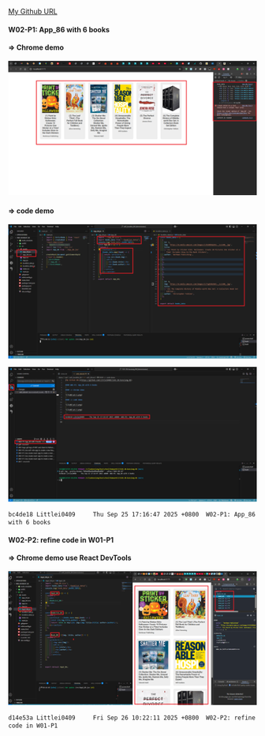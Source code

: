 [My Github URL](https://github.com/Littlei0409/1141-2N-kunsiang-86)

#### W02-P1: App_86 with 6 books
 
#### => Chrome demo
 
![](w02-p1-1.png)
 
#### => code demo
 
![](w02-p1-2.png)
 
![](w02-p1-3.png)
 
```
bc4de18 Littlei0409     Thu Sep 25 17:16:47 2025 +0800  W02-P1: App_86 with 6 books
```

#### W02-P2: refine code in W01-P1
 
#### => Chrome demo use React DevTools
 
![](w02-p2.png)
 
```
d14e53a Littlei0409     Fri Sep 26 10:22:11 2025 +0800  W02-P2: refine code in W01-P1
```
